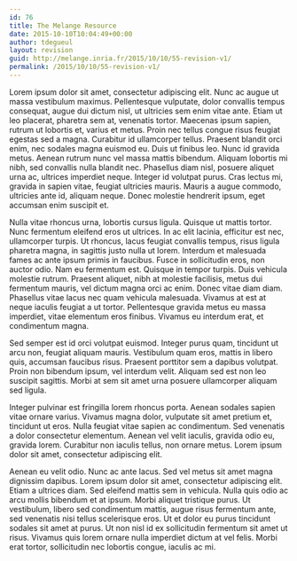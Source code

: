 ```yaml
---
id: 76
title: The Melange Resource
date: 2015-10-10T10:04:49+00:00
author: tdegueul
layout: revision
guid: http://melange.inria.fr/2015/10/10/55-revision-v1/
permalink: /2015/10/10/55-revision-v1/
---
```

Lorem ipsum dolor sit amet, consectetur adipiscing elit. Nunc ac augue ut massa vestibulum maximus. Pellentesque vulputate, dolor convallis tempus consequat, augue dui dictum nisl, ut ultricies sem enim vitae ante. Etiam ut leo placerat, pharetra sem at, venenatis tortor. Maecenas ipsum sapien, rutrum ut lobortis et, varius et metus. Proin nec tellus congue risus feugiat egestas sed a magna. Curabitur id ullamcorper tellus. Praesent blandit orci enim, nec sodales magna euismod eu. Duis ut finibus leo. Nunc id gravida metus. Aenean rutrum nunc vel massa mattis bibendum. Aliquam lobortis mi nibh, sed convallis nulla blandit nec. Phasellus diam nisl, posuere aliquet urna ac, ultrices imperdiet neque. Integer id volutpat purus. Cras lectus mi, gravida in sapien vitae, feugiat ultricies mauris. Mauris a augue commodo, ultricies ante id, aliquam neque. Donec molestie hendrerit ipsum, eget accumsan enim suscipit et.

Nulla vitae rhoncus urna, lobortis cursus ligula. Quisque ut mattis tortor. Nunc fermentum eleifend eros ut ultrices. In ac elit lacinia, efficitur est nec, ullamcorper turpis. Ut rhoncus, lacus feugiat convallis tempus, risus ligula pharetra magna, in sagittis justo nulla ut lorem. Interdum et malesuada fames ac ante ipsum primis in faucibus. Fusce in sollicitudin eros, non auctor odio. Nam eu fermentum est. Quisque in tempor turpis. Duis vehicula molestie rutrum. Praesent aliquet, nibh at molestie facilisis, metus dui fermentum mauris, vel dictum magna orci ac enim. Donec vitae diam diam. Phasellus vitae lacus nec quam vehicula malesuada. Vivamus at est at neque iaculis feugiat a ut tortor. Pellentesque gravida metus eu massa imperdiet, vitae elementum eros finibus. Vivamus eu interdum erat, et condimentum magna.

Sed semper est id orci volutpat euismod. Integer purus quam, tincidunt ut arcu non, feugiat aliquam mauris. Vestibulum quam eros, mattis in libero quis, accumsan faucibus risus. Praesent porttitor sem a dapibus volutpat. Proin non bibendum ipsum, vel interdum velit. Aliquam sed est non leo suscipit sagittis. Morbi at sem sit amet urna posuere ullamcorper aliquam sed ligula.

Integer pulvinar est fringilla lorem rhoncus porta. Aenean sodales sapien vitae ornare varius. Vivamus magna dolor, vulputate sit amet pretium et, tincidunt ut eros. Nulla feugiat vitae sapien ac condimentum. Sed venenatis a dolor consectetur elementum. Aenean vel velit iaculis, gravida odio eu, gravida lorem. Curabitur non iaculis tellus, non ornare metus. Lorem ipsum dolor sit amet, consectetur adipiscing elit.

Aenean eu velit odio. Nunc ac ante lacus. Sed vel metus sit amet magna dignissim dapibus. Lorem ipsum dolor sit amet, consectetur adipiscing elit. Etiam a ultrices diam. Sed eleifend mattis sem in vehicula. Nulla quis odio ac arcu mollis bibendum et at ipsum. Morbi aliquet tristique purus. Ut vestibulum, libero sed condimentum mattis, augue risus fermentum ante, sed venenatis nisi tellus scelerisque eros. Ut et dolor eu purus tincidunt sodales sit amet at purus. Ut non nisl id ex sollicitudin fermentum sit amet ut risus. Vivamus quis lorem ornare nulla imperdiet dictum at vel felis. Morbi erat tortor, sollicitudin nec lobortis congue, iaculis ac mi.